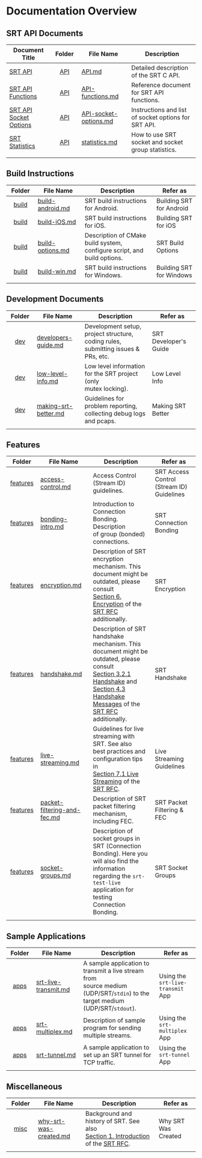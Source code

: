 # Documentation Overview

<!-- - [SRT API Documents](#srt-api-documents)
- [Build Instructions](#build-instructions)
- [Development Documents](#development-documents)
- [Features](#features)
- [Sample Applications](#sample-applications)
- [Miscellaneous](#miscellaneous) -->

## SRT API Documents

| Document Title                                      |            Folder             | File Name                                          | Description                                          |
| --------------------------------------------------- | :---------------------------: | -------------------------------------------------- | ---------------------------------------------------- |
| [SRT API](API/API.md)                               |          [API](API/)          | [API.md](API/API.md)                               | Detailed description of the SRT C API.               |
| [SRT API Functions](API/API-functions.md)           |          [API](API/)          | [API-functions.md](API/API-functions.md)           | Reference document for SRT API functions.            |
| [SRT API Socket Options](API/API-socket-options.md) |          [API](API/)          | [API-socket-options.md](API/API-socket-options.md) | Instructions and list of socket options for SRT API. |
| [SRT Statistics](API/statistics.md)                 |          [API](API/)          | [statistics.md](API/statistics.md)                 | How to use SRT socket and socket group statistics.   |
| <img width=200px height=1px/>                       | <img width=100px height=1px/> | <img width=200px height=1px/>                      | <img width=500px height=1px/>                        |

## Build Instructions

|            Folder             | File Name                                  | Description                                                  | Refer as                      |
| :---------------------------: | ------------------------------------------ | ------------------------------------------------------------ | ----------------------------- |
|        [build](build/)        | [build-android.md](build/build-android.md) | SRT build instructions for Android.                          | Building SRT for Android      |
|        [build](build/)        | [build-iOS.md](build/build-iOS.md)         | SRT build instructions for iOS.                              | Building SRT for iOS          |
|        [build](build/)        | [build-options.md](build/build-options.md) | Description of CMake build system, configure script, and<br />build options. | SRT Build Options             |
|        [build](build/)        | [build-win.md](build/build-win.md)         | SRT build instructions for Windows.                          | Building SRT for Windows      |
| <img width=100px height=1px/> | <img width=200px height=1px/>              | <img width=500px height=1px/>                                | <img width=200px height=1px/> |

## Development Documents

|            Folder             | File Name                                        | Description                                                  | Refer as                      |
| :---------------------------: | ------------------------------------------------ | ------------------------------------------------------------ | ----------------------------- |
|          [dev](dev/)          | [developers-guide.md](dev/developers-guide.md)   | Development setup, project structure, coding rules,<br />submitting issues & PRs, etc. | SRT Developer's Guide         |
|          [dev](dev/)          | [low-level-info.md](dev/low-level-info.md)       | Low level information for the SRT project (only<br />mutex locking). | Low Level Info                |
|          [dev](dev/)          | [making-srt-better.md](dev/making-srt-better.md) | Guidelines for problem reporting, collecting debug logs<br />and pcaps. | Making SRT Better             |
| <img width=100px height=1px/> | <img width=200px height=1px/>                    | <img width=500px height=1px/>                                | <img width=200px height=1px/> |

## Features

|            Folder             | File Name                                                    | Description                                                  | Refer as                                       |
| :---------------------------: | ------------------------------------------------------------ | ------------------------------------------------------------ | ---------------------------------------------- |
|     [features](features/)     | [access-control.md](features/access-control.md)              | Access Control (Stream ID) guidelines.                       | SRT Access Control<br />(Stream ID) Guidelines |
|     [features](features/)     | [bonding-intro.md](features/bonding-intro.md)                | Introduction to Connection Bonding. Description<br />of group (bonded) connections. | SRT Connection Bonding                         |
|     [features](features/)     | [encryption.md](features/encryption.md)                      | Description of SRT encryption mechanism. This<br />document might be outdated, please consult<br />[Section 6. Encryption](https://datatracker.ietf.org/doc/html/draft-sharabayko-srt-00#section-6) of the [SRT RFC](https://datatracker.ietf.org/doc/html/draft-sharabayko-srt-00) additionally. | SRT Encryption                                 |
|     [features](features/)     | [handshake.md](features/handshake.md)                        | Description of SRT handshake mechanism. This<br />document might be outdated, please consult<br />[Section 3.2.1 Handshake](https://datatracker.ietf.org/doc/html/draft-sharabayko-srt-00#section-3.2.1) and<br />[Section 4.3 Handshake Messages](https://datatracker.ietf.org/doc/html/draft-sharabayko-srt-00#section-4.3) of the<br />[SRT RFC](https://datatracker.ietf.org/doc/html/draft-sharabayko-srt-00) additionally. | SRT Handshake                                  |
|     [features](features/)     | [live-streaming.md](features/live-streaming.md)              | Guidelines for live streaming with SRT. See also<br />best practices and configuration tips in<br />[Section 7.1 Live Streaming](https://datatracker.ietf.org/doc/html/draft-sharabayko-srt-00#section-7.1) of the [SRT RFC](https://datatracker.ietf.org/doc/html/draft-sharabayko-srt-00). | Live Streaming<br />Guidelines                 |
|     [features](features/)     | [packet-filtering-and-fec.md](features/packet-filtering-and-fec.md) | Description of SRT packet filtering mechanism,<br />including FEC. | SRT Packet<br />Filtering & FEC                |
|     [features](features/)     | [socket-groups.md](features/socket-groups.md)                | Description of socket groups in SRT (Connection<br />Bonding). Here you will also find the information<br />regarding the `srt-test-live` application for testing<br />Connection Bonding. | SRT Socket Groups                              |
| <img width=100px height=1px/> | <img width=200px height=1px/>                                | <img width=500px height=1px/>                                | <img width=200px height=1px/>                  |

## Sample Applications

|            Folder             | File Name                                         | Description                                                  | Refer as                               |
| :---------------------------: | ------------------------------------------------- | ------------------------------------------------------------ | -------------------------------------- |
|         [apps](apps/)         | [srt-live-transmit.md](apps/srt-live-transmit.md) | A sample application to transmit a live stream from<br />source medium (UDP/SRT/`stdin`) to the target medium<br />(UDP/SRT/`stdout`). | Using the<br />`srt-live-transmit` App |
|         [apps](apps/)         | [srt-multiplex.md](apps/srt-multiplex.md)         | Description of sample program for sending multiple streams.  | Using the<br />`srt-multiplex` App     |
|         [apps](apps/)         | [srt-tunnel.md](apps/srt-tunnel.md)               | A sample application to set up an SRT tunnel for TCP traffic. | Using the<br />`srt-tunnel` App        |
| <img width=100px height=1px/> | <img width=200px height=1px/>                     | <img width=500px height=1px/>                                | <img width=200px height=1px/>          |

## Miscellaneous

|            Folder             | File Name                                             | Description                                                  | Refer as                      |
| :---------------------------: | ----------------------------------------------------- | ------------------------------------------------------------ | ----------------------------- |
|         [misc](misc/)         | [why-srt-was-created.md](misc/why-srt-was-created.md) | Background and history of SRT. See also<br />[Section 1. Introduction](https://datatracker.ietf.org/doc/html/draft-sharabayko-srt-00#section-1) of the [SRT RFC](https://datatracker.ietf.org/doc/html/draft-sharabayko-srt-00). | Why SRT Was Created           |
| <img width=100px height=1px/> | <img width=200px height=1px/>                         | <img width=500px height=1px/>                                | <img width=200px height=1px/> |

